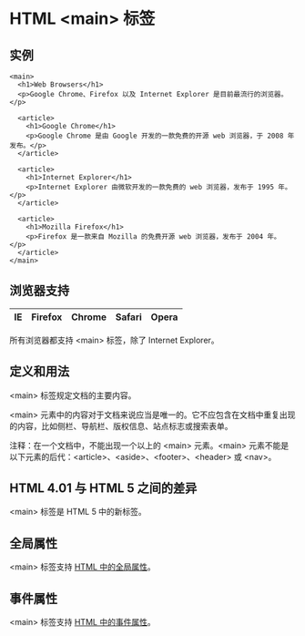 # HTML &lt;main&gt; 标签

## 实例

```
<main>
  <h1>Web Browsers</h1>
  <p>Google Chrome、Firefox 以及 Internet Explorer 是目前最流行的浏览器。</p>

  <article>
    <h1>Google Chrome</h1>
    <p>Google Chrome 是由 Google 开发的一款免费的开源 web 浏览器，于 2008 年发布。</p>
  </article>

  <article>
    <h1>Internet Explorer</h1>
    <p>Internet Explorer 由微软开发的一款免费的 web 浏览器，发布于 1995 年。</p>
  </article>

  <article>
    <h1>Mozilla Firefox</h1>
    <p>Firefox 是一款来自 Mozilla 的免费开源 web 浏览器，发布于 2004 年。</p>
  </article>
</main> 

```



## 浏览器支持

| IE | Firefox | Chrome | Safari | Opera |
| --- | --- | --- | --- | --- |

所有浏览器都支持 &lt;main&gt; 标签，除了 Internet Explorer。

## 定义和用法

&lt;main&gt; 标签规定文档的主要内容。

&lt;main&gt; 元素中的内容对于文档来说应当是唯一的。它不应包含在文档中重复出现的内容，比如侧栏、导航栏、版权信息、站点标志或搜索表单。

注释：在一个文档中，不能出现一个以上的 &lt;main&gt; 元素。&lt;main&gt; 元素不能是以下元素的后代：&lt;article&gt;、&lt;aside&gt;、&lt;footer&gt;、&lt;header&gt; 或 &lt;nav&gt;。

## HTML 4.01 与 HTML 5 之间的差异

&lt;main&gt; 标签是 HTML 5 中的新标签。

## 全局属性

&lt;main&gt; 标签支持 [HTML 中的全局属性](/tags/html_ref_standardattributes.asp)。

## 事件属性

&lt;main&gt; 标签支持 [HTML 中的事件属性](/tags/html_ref_eventattributes.asp)。

